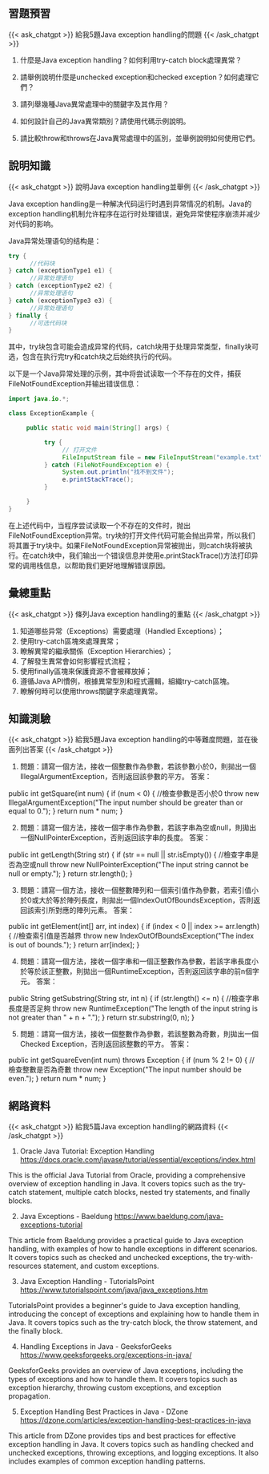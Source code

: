 ## 習題預習
{{< ask_chatgpt >}}
給我5題Java exception handling的問題
{{< /ask_chatgpt >}}



1. 什麼是Java exception handling？如何利用try-catch block處理異常？

2. 請舉例說明什麼是unchecked exception和checked exception？如何處理它們？

3. 請列舉幾種Java異常處理中的關鍵字及其作用？

4. 如何設計自己的Java異常類別？請使用代碼示例說明。

5. 請比較throw和throws在Java異常處理中的區別，並舉例說明如何使用它們。   

## 說明知識
{{< ask_chatgpt >}}
說明Java exception handling並舉例
{{< /ask_chatgpt >}}



Java exception handling是一种解决代码运行时遇到异常情况的机制。Java的exception handling机制允许程序在运行时处理错误，避免异常使程序崩溃并减少对代码的影响。

Java异常处理语句的结构是：

```java
try {
      //代码块
} catch (exceptionType1 e1) {
      //异常处理语句
} catch (exceptionType2 e2) {
      //异常处理语句
} catch (exceptionType3 e3) {
      //异常处理语句
} finally {
      //可选代码块
}
```

其中，try块包含可能会造成异常的代码，catch块用于处理异常类型，finally块可选，包含在执行完try和catch块之后始终执行的代码。

以下是一个Java异常处理的示例，其中将尝试读取一个不存在的文件，捕获FileNotFoundException并输出错误信息：

```java
import java.io.*;

class ExceptionExample {

     public static void main(String[] args) {

          try {
               // 打开文件
               FileInputStream file = new FileInputStream("example.txt");
          } catch (FileNotFoundException e) {
               System.out.println("找不到文件");
               e.printStackTrace();
          } 

     }
}
```

在上述代码中，当程序尝试读取一个不存在的文件时，抛出FileNotFoundException异常。try块的打开文件代码可能会抛出异常，所以我们将其置于try块中。如果FileNotFoundException异常被抛出，则catch块将被执行。在catch块中，我们输出一个错误信息并使用e.printStackTrace()方法打印异常的调用栈信息，以帮助我们更好地理解错误原因。   

## 彙總重點
{{< ask_chatgpt >}}
條列Java exception handling的重點
{{< /ask_chatgpt >}}



1. 知道哪些异常（Exceptions）需要處理（Handled Exceptions）；
2. 使用try-catch區塊來處理異常；
3. 瞭解異常的繼承關係（Exception Hierarchies）；
4. 了解發生異常會如何影響程式流程；
5. 使用finally區塊來保護資源不會被釋放掉；
6. 遵循Java API慣例，根據異常型別和程式邏輯，組織try-catch區塊。
7. 瞭解何時可以使用throws關鍵字來處理異常。   

## 知識測驗
{{< ask_chatgpt >}}
給我5題Java exception handling的中等難度問題，並在後面列出答案
{{< /ask_chatgpt >}}



1. 問題：請寫一個方法，接收一個整數作為參數，若該參數小於0，則拋出一個IllegalArgumentException，否則返回該參數的平方。
答案：

public int getSquare(int num) {
    if (num < 0) { //檢查參數是否小於0
        throw new IllegalArgumentException("The input number should be greater than or equal to 0.");
    }
    return num * num;
}

2. 問題：請寫一個方法，接收一個字串作為參數，若該字串為空或null，則拋出一個NullPointerException，否則返回該字串的長度。
答案：

public int getLength(String str) {
    if (str == null || str.isEmpty()) { //檢查字串是否為空或null
        throw new NullPointerException("The input string cannot be null or empty.");
    }
    return str.length();
}

3. 問題：請寫一個方法，接收一個整數陣列和一個索引值作為參數，若索引值小於0或大於等於陣列長度，則拋出一個IndexOutOfBoundsException，否則返回該索引所對應的陣列元素。
答案：

public int getElement(int[] arr, int index) {
    if (index < 0 || index >= arr.length) { //檢查索引值是否越界
        throw new IndexOutOfBoundsException("The index is out of bounds.");
    }
    return arr[index];
}

4. 問題：請寫一個方法，接收一個字串和一個正整數作為參數，若該字串長度小於等於該正整數，則拋出一個RuntimeException，否則返回該字串的前n個字元。
答案：

public String getSubstring(String str, int n) {
    if (str.length() <= n) { //檢查字串長度是否足夠
        throw new RuntimeException("The length of the input string is not greater than " + n + ".");
    }
    return str.substring(0, n);
}

5. 問題：請寫一個方法，接收一個整數作為參數，若該整數為奇數，則拋出一個Checked Exception，否則返回該整數的平方。
答案：

public int getSquareEven(int num) throws Exception {
    if (num % 2 != 0) { //檢查整數是否為奇數
        throw new Exception("The input number should be even.");
    }
    return num * num;
}   

## 網路資料
{{< ask_chatgpt >}}
給我5篇Java exception handling的網路資料
{{< /ask_chatgpt >}}



1. Oracle Java Tutorial: Exception Handling
https://docs.oracle.com/javase/tutorial/essential/exceptions/index.html

This is the official Java Tutorial from Oracle, providing a comprehensive overview of exception handling in Java. It covers topics such as the try-catch statement, multiple catch blocks, nested try statements, and finally blocks.

2. Java Exceptions - Baeldung
https://www.baeldung.com/java-exceptions-tutorial

This article from Baeldung provides a practical guide to Java exception handling, with examples of how to handle exceptions in different scenarios. It covers topics such as checked and unchecked exceptions, the try-with-resources statement, and custom exceptions.

3. Java Exception Handling - TutorialsPoint
https://www.tutorialspoint.com/java/java_exceptions.htm

TutorialsPoint provides a beginner's guide to Java exception handling, introducing the concept of exceptions and explaining how to handle them in Java. It covers topics such as the try-catch block, the throw statement, and the finally block.

4. Handling Exceptions in Java - GeeksforGeeks
https://www.geeksforgeeks.org/exceptions-in-java/

GeeksforGeeks provides an overview of Java exceptions, including the types of exceptions and how to handle them. It covers topics such as exception hierarchy, throwing custom exceptions, and exception propagation.

5. Exception Handling Best Practices in Java - DZone
https://dzone.com/articles/exception-handling-best-practices-in-java

This article from DZone provides tips and best practices for effective exception handling in Java. It covers topics such as handling checked and unchecked exceptions, throwing exceptions, and logging exceptions. It also includes examples of common exception handling patterns.   

